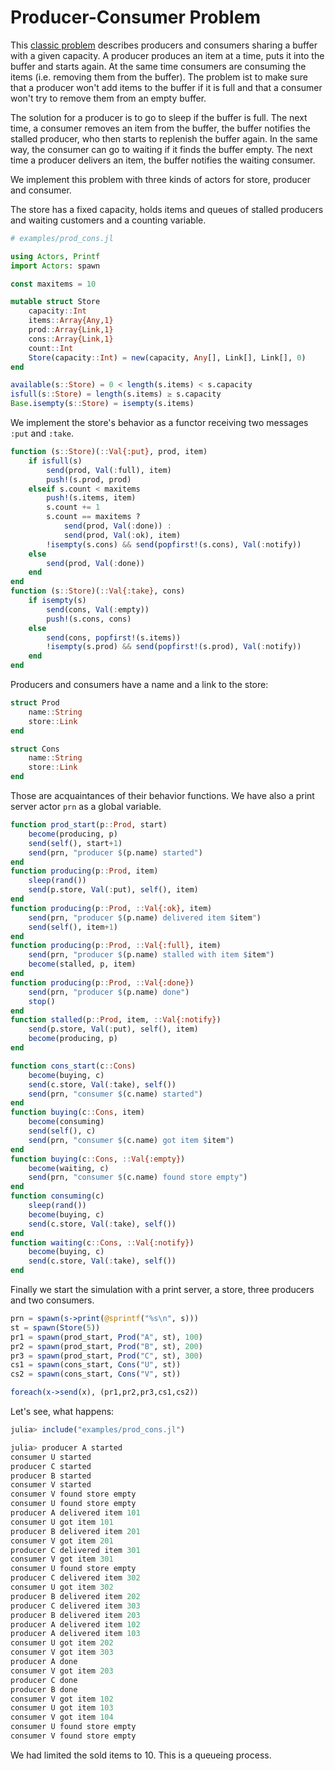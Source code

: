 # Producer-Consumer Problem

This [classic problem](https://en.wikipedia.org/wiki/Producer–consumer_problem) describes producers and consumers sharing a buffer with a given capacity. A producer produces an item at a time, puts it into the buffer and starts again. At the same time consumers are consuming the items (i.e. removing them from the buffer). The problem ist to make sure that a producer won't add items to the buffer if it is full and that a consumer won't try to remove them from an empty buffer. 

The solution for a producer is to go to sleep if the buffer is full. The next time, a consumer removes an item from the buffer, the buffer notifies the stalled producer, who then starts to replenish the buffer again. In the same way, the consumer can go to waiting if it finds the buffer empty. The next time a producer delivers an item, the buffer notifies the waiting consumer.

We implement this problem with three kinds of actors for store, producer and consumer.

The store has a fixed capacity, holds items and queues of stalled producers and waiting customers and a counting variable.

```julia
# examples/prod_cons.jl

using Actors, Printf
import Actors: spawn

const maxitems = 10

mutable struct Store
    capacity::Int
    items::Array{Any,1}
    prod::Array{Link,1}
    cons::Array{Link,1}
    count::Int
    Store(capacity::Int) = new(capacity, Any[], Link[], Link[], 0)
end

available(s::Store) = 0 < length(s.items) < s.capacity
isfull(s::Store) = length(s.items) ≥ s.capacity
Base.isempty(s::Store) = isempty(s.items)
```

We implement the store's behavior as a functor receiving two messages `:put` and `:take`.

```julia
function (s::Store)(::Val{:put}, prod, item)
    if isfull(s)
        send(prod, Val(:full), item)
        push!(s.prod, prod)
    elseif s.count < maxitems
        push!(s.items, item)
        s.count += 1
        s.count == maxitems ?
            send(prod, Val(:done)) :
            send(prod, Val(:ok), item)
        !isempty(s.cons) && send(popfirst!(s.cons), Val(:notify))
    else
        send(prod, Val(:done))
    end
end
function (s::Store)(::Val{:take}, cons)
    if isempty(s)
        send(cons, Val(:empty))
        push!(s.cons, cons)
    else
        send(cons, popfirst!(s.items))
        !isempty(s.prod) && send(popfirst!(s.prod), Val(:notify))
    end
end
```

Producers and consumers have a name and a link to the store:

```julia
struct Prod
    name::String
    store::Link
end

struct Cons
    name::String
    store::Link
end
```

Those are acquaintances of their behavior functions. We have also a print server actor `prn` as a global variable.

```julia
function prod_start(p::Prod, start)
    become(producing, p)
    send(self(), start+1)
    send(prn, "producer $(p.name) started")
end
function producing(p::Prod, item)
    sleep(rand())
    send(p.store, Val(:put), self(), item)
end
function producing(p::Prod, ::Val{:ok}, item)
    send(prn, "producer $(p.name) delivered item $item")
    send(self(), item+1)
end
function producing(p::Prod, ::Val{:full}, item)
    send(prn, "producer $(p.name) stalled with item $item")
    become(stalled, p, item)
end
function producing(p::Prod, ::Val{:done})
    send(prn, "producer $(p.name) done")
    stop()
end
function stalled(p::Prod, item, ::Val{:notify})
    send(p.store, Val(:put), self(), item)
    become(producing, p)
end

function cons_start(c::Cons)
    become(buying, c)
    send(c.store, Val(:take), self())
    send(prn, "consumer $(c.name) started")
end
function buying(c::Cons, item)
    become(consuming)
    send(self(), c)
    send(prn, "consumer $(c.name) got item $item")
end
function buying(c::Cons, ::Val{:empty})
    become(waiting, c)
    send(prn, "consumer $(c.name) found store empty")
end
function consuming(c)
    sleep(rand())
    become(buying, c)
    send(c.store, Val(:take), self())
end
function waiting(c::Cons, ::Val{:notify})
    become(buying, c)
    send(c.store, Val(:take), self())
end
```

Finally we start the simulation with a print server, a store, three producers and two consumers.

```julia
prn = spawn(s->print(@sprintf("%s\n", s)))
st = spawn(Store(5))
pr1 = spawn(prod_start, Prod("A", st), 100)
pr2 = spawn(prod_start, Prod("B", st), 200)
pr3 = spawn(prod_start, Prod("C", st), 300)
cs1 = spawn(cons_start, Cons("U", st))
cs2 = spawn(cons_start, Cons("V", st))

foreach(x->send(x), (pr1,pr2,pr3,cs1,cs2))
```

Let's see, what happens:

```julia
julia> include("examples/prod_cons.jl")

julia> producer A started
consumer U started
producer C started
producer B started
consumer V started
consumer V found store empty
consumer U found store empty
producer A delivered item 101
consumer U got item 101
producer B delivered item 201
consumer V got item 201
producer C delivered item 301
consumer V got item 301
consumer U found store empty
producer C delivered item 302
consumer U got item 302
producer B delivered item 202
producer C delivered item 303
producer B delivered item 203
producer A delivered item 102
producer A delivered item 103
consumer U got item 202
consumer V got item 303
producer A done
consumer V got item 203
producer C done
producer B done
consumer V got item 102
consumer U got item 103
consumer V got item 104
consumer U found store empty
consumer V found store empty
```

We had limited the sold items to 10. This is a queueing process.
